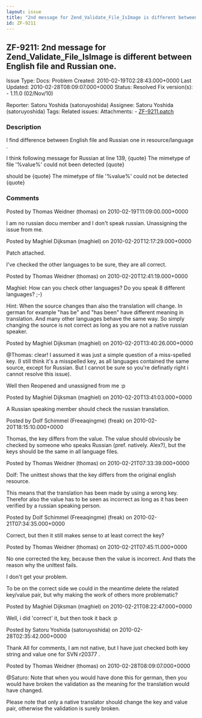 ```yaml
---
layout: issue
title: "2nd message for Zend_Validate_File_IsImage is different between English file and Russian one."
id: ZF-9211
---
```


ZF-9211: 2nd message for Zend\_Validate\_File\_IsImage is different between English file and Russian one.
---------------------------------------------------------------------------------------------------------

 Issue Type: Docs: Problem Created: 2010-02-19T02:28:43.000+0000 Last Updated: 2010-02-28T08:09:07.000+0000 Status: Resolved Fix version(s): - 1.11.0 (02/Nov/10)
 
 Reporter:  Satoru Yoshida (satoruyoshida)  Assignee:  Satoru Yoshida (satoruyoshida)  Tags: 
 Related issues: 
 Attachments: - [ZF-9211.patch](/issues/secure/attachment/12775/ZF-9211.patch)
 
### Description

I find difference between English file and Russian one in resource/language .

I think following message for Russian at line 139, {quote} The mimetype of file '%value%' could not been detected {quote}

should be {quote} The mimetype of file '%value%' could not be detected {quote}

 

 

### Comments

Posted by Thomas Weidner (thomas) on 2010-02-19T11:09:00.000+0000

I am no russian docu member and I don't speak russian. Unassigning the issue from me.

 

 

Posted by Maghiel Dijksman (maghiel) on 2010-02-20T12:17:29.000+0000

Patch attached.

I've checked the other languages to be sure, they are all correct.

 

 

Posted by Thomas Weidner (thomas) on 2010-02-20T12:41:19.000+0000

Maghiel: How can you check other languages? Do you speak 8 different languages? ;-)

Hint: When the source changes than also the translation will change. In german for example "has be" and "has been" have different meaning in translation. And many other languages behave the same way. So simply changing the source is not correct as long as you are not a native russian speaker.

 

 

Posted by Maghiel Dijksman (maghiel) on 2010-02-20T13:40:26.000+0000

@Thomas: clear! I assumed it was just a simple question of a miss-spelled key. (I still think it's a misspelled key, as all languages contained the same source, except for Russian. But I cannot be sure so you're definatly right i cannot resolve this issue).

Well then Reopened and unassigned from me :p

 

 

Posted by Maghiel Dijksman (maghiel) on 2010-02-20T13:41:03.000+0000

A Russian speaking member should check the russian translation.

 

 

Posted by Dolf Schimmel (Freeaqingme) (freak) on 2010-02-20T18:15:10.000+0000

Thomas, the key differs from the value. The value should obviously be checked by someone who speaks Russian (pref. natively. Alex?), but the keys should be the same in all language files.

 

 

Posted by Thomas Weidner (thomas) on 2010-02-21T07:33:39.000+0000

Dolf: The unittest shows that the key differs from the original english resource.

This means that the translation has been made by using a wrong key. Therefor also the value has to be seen as incorrect as long as it has been verified by a russian speaking person.

 

 

Posted by Dolf Schimmel (Freeaqingme) (freak) on 2010-02-21T07:34:35.000+0000

Correct, but then it still makes sense to at least correct the key?

 

 

Posted by Thomas Weidner (thomas) on 2010-02-21T07:45:11.000+0000

No one corrected the key, because then the value is incorrect. And thats the reason why the unittest fails.

I don't get your problem.

To be on the correct side we could in the meantime delete the related key/value pair, but why making the work of others more problematic?

 

 

Posted by Maghiel Dijksman (maghiel) on 2010-02-21T08:22:47.000+0000

Well, i did 'correct' it, but then took it back :p

 

 

Posted by Satoru Yoshida (satoruyoshida) on 2010-02-28T02:35:42.000+0000

Thank All for comments, I am not native, but I have just checked both key string and value one for SVN r20377 .

 

 

Posted by Thomas Weidner (thomas) on 2010-02-28T08:09:07.000+0000

@Saturo: Note that when you would have done this for german, then you would have broken the validation as the meaning for the translation would have changed.

Please note that only a native translator should change the key and value pair, otherwise the validation is surely broken.

 

 